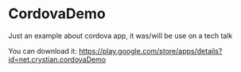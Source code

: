# CordovaDemo
Just an example about cordova app, it was/will be use on a tech talk

You can download it: https://play.google.com/store/apps/details?id=net.crystian.cordovaDemo
